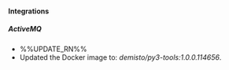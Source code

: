 
#### Integrations

##### ActiveMQ

- %%UPDATE_RN%%
- Updated the Docker image to: *demisto/py3-tools:1.0.0.114656*.
